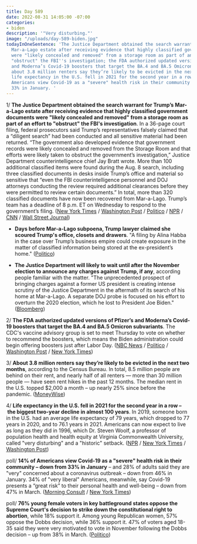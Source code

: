 ```yaml
---
title: Day 589
date: 2022-08-31 14:05:00 -07:00
categories:
- biden
description: '"Very disturbing."'
image: "/uploads/day-589-biden.jpg"
todayInOneSentence: 'The Justice Department obtained the search warrant for Trump’s
  Mar-a-Lago estate after receiving evidence that highly classified government documents
  were "likely concealed and removed" from a storage room as part of an effort to
  "obstruct" the FBI''s investigation; the FDA authorized updated versions of Pfizer’s
  and Moderna’s Covid-19 boosters that target the BA.4 and BA.5 Omicron subvariants;
  about 3.8 million renters say they’re likely to be evicted in the next two months;
  life expectancy in the U.S. fell in 2021 for the second year in a row; and 14% of
  Americans view Covid-19 as a "severe" health risk in their community – down from
  33% in January. '
---
```


1/ **The Justice Department obtained the search warrant for Trump’s Mar-a-Lago estate after receiving evidence that highly classified government documents were "likely concealed and removed" from a storage room as part of an effort to "obstruct" the FBI's investigation**. In a 36-page court filing, federal prosecutors said Trump’s representatives falsely claimed that a “diligent search” had been conducted and all sensitive material had been returned. “The government also developed evidence that government records were likely concealed and removed from the Storage Room and that efforts were likely taken to obstruct the government’s investigation,” Justice Department counterintelligence chief Jay Bratt wrote. More than 100 additional classified items were found during the Aug. 8 search, including three classified documents in desks inside Trump’s office and material so sensitive that “even the FBI counterintelligence personnel and DOJ attorneys conducting the review required additional clearances before they were permitted to review certain documents.” In total, more than 320 classified documents have now been recovered from Mar-a-Lago. Trump’s team has a deadline of 8 p.m. ET on Wednesday to respond to the government’s filing. ([New York Times](https://www.nytimes.com/2022/08/31/us/politics/trump-mar-a-lago-documents.html) / [Washington Post](https://www.washingtonpost.com/national-security/2022/08/31/trump-documents-removed-storage-room/) / [Politico](https://www.politico.com/news/2022/08/30/trump-justice-department-filing-warrant-00054319) / [NPR](https://www.npr.org/2022/08/31/1120217245/trump-team-may-have-hidden-or-moved-classified-material-from-mar-a-lago) / [CNN](https://www.cnn.com/2022/08/30/politics/mar-a-lago-justice-department-response/index.html) / [Wall Street Journal](https://www.wsj.com/articles/donald-trumps-legal-team-faces-rising-stakes-from-obstruction-allegations-11661960766?mod=hp_lead_pos1))

* **Days before Mar-a-Lago subpoena, Trump lawyer claimed she scoured Trump's office, closets and drawers**. "A filing by Alina Habba in the case over Trump’s business empire could create exposure in the matter of classified information being stored at the ex-president’s home." ([Politico](https://www.politico.com/news/2022/08/31/days-before-mar-a-lago-subpoena-trump-lawyer-claimed-she-scoured-trumps-office-closets-00054369))

* **The Justice Department will likely to wait until after the November election to announce any charges against Trump, if any**, according people familiar with the matter. "The unprecedented prospect of bringing charges against a former US president is creating intense scrutiny of the Justice Department in the aftermath of its search of his home at Mar-a-Lago. A separate DOJ probe is focused on his effort to overturn the 2020 election, which he lost to President Joe Biden." ([Bloomberg](https://www.bloomberg.com/news/articles/2022-08-31/doj-is-likely-to-wait-past-election-to-reveal-any-trump-charges?srnd=premium&sref=MIBMEEoj))

2/ **The FDA authorized updated versions of Pfizer’s and Moderna’s Covid-19 boosters that target the BA.4 and BA.5 Omicron subvariants**. The CDC's vaccine advisory group is set to meet Thursday to vote on whether to recommend the boosters, which means the Biden administration could begin offering boosters just after Labor Day. ([NBC News](https://www.nbcnews.com/health/health-news/fda-authorizes-pfizers-modernas-updated-covid-booster-shots-rcna44825) / [Politico](https://www.politico.com/news/2022/08/31/fda-moderna-pfizer-biontech-omicron-booster-00054268) / [Washington Post](https://www.washingtonpost.com/health/2022/08/31/fall-booster-shots/) / [New York Times](https://www.nytimes.com/2022/08/31/us/politics/covid-booster-shots-variants.html))

3/ **About 3.8 million renters say they’re likely to be evicted in the next two months**, according to the Census Bureau. In total, 8.5 million people are behind on their rent, and nearly half of all renters — more than 30 million people — have seen rent hikes in the past 12 months. The median rent in the U.S. topped $2,000 a month – up nearly 25% since before the pandemic. ([MoneyWise](https://moneywise.com/managing-money/debt/millions-of-renters-on-verge-of-eviction))

4/ **Life expectancy in the U.S. fell in 2021 for the second year in a row – the biggest two-year decline in almost 100 years**. In 2019, someone born in the U.S. had an average life expectancy of 79 years, which dropped to 77 years in 2020, and to 76.1 years in 2021. Americans can now expect to live as long as they did in 1996, which Dr. Steven Woolf, a professor of population health and health equity at Virginia Commonwealth University, called "very disturbing" and a "historic" setback. ([NPR](https://www.npr.org/sections/health-shots/2022/08/31/1120192583/life-expectancy-in-the-u-s-continues-to-drop-driven-by-covid-19) / [New York Times](https://www.nytimes.com/2022/08/31/health/life-expectancy-covid-pandemic.html) / [Washington Post](https://www.washingtonpost.com/health/2022/08/31/life-expectancy-drops-again/))

poll/ **14% of Americans view Covid-19 as a "severe" health risk in their community – down from 33% in January** – and 28% of adults said they are "very" concerned about a coronavirus outbreak – down from 46% in January. 34% of "very liberal" Americans, meanwhile, say Covid-19 presents a “great risk” to their personal health and well-being – down from 47% in March. ([Morning Consult](https://morningconsult.com/views-on-the-pandemic/) / [New York Times](https://www.nytimes.com/2022/08/31/briefing/covid-poll-liberal-anxiety.html))

poll/ **76% young female voters in key battleground states oppose the Supreme Court's decision to strike down the constitutional right to abortion**, while 18% support it. Among young Republican women, 57% oppose the Dobbs decision, while 36% support it. 47% of voters aged 18-35 said they were very motivated to vote in November following the Dobbs decision – up from 38% in March. ([Politico](https://www.politico.com/news/2022/08/31/poll-young-voters-more-motivated-after-dobbs-decision-00054310))